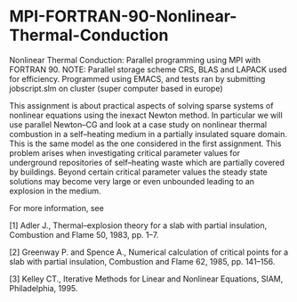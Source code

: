 # MPI-FORTRAN-90-Nonlinear-Thermal-Conduction
Nonlinear Thermal Conduction: Parallel programming using MPI with FORTRAN 90. NOTE: Parallel storage scheme CRS, BLAS and LAPACK used for efficiency. Programmed using EMACS, and tests ran by submitting jobscript.slm on cluster (super computer based in europe)

This assignment is about practical aspects of solving sparse systems of nonlinear equations using the inexact Newton method. In particular we will use parallel Newton–CG and look at a case study on nonlinear thermal combustion in a self–heating medium in a partially insulated square domain. This is the same model as the one considered in the first assignment. This problem arises when investigating critical parameter values for underground repositories of self–heating waste which are partially covered by buildings. Beyond certain critical parameter values the steady state solutions may become very large or even unbounded leading to an explosion in the medium. 

For more information, see 

[1] Adler J., Thermal–explosion theory for a slab with partial insulation, Combustion and
Flame 50, 1983, pp. 1–7.

[2] Greenway P. and Spence A., Numerical calculation of critical points for a slab with
partial insulation, Combustion and Flame 62, 1985, pp. 141–156. 

[3] Kelley CT., Iterative Methods for Linear and Nonlinear Equations, SIAM, Philadelphia,
1995. 
